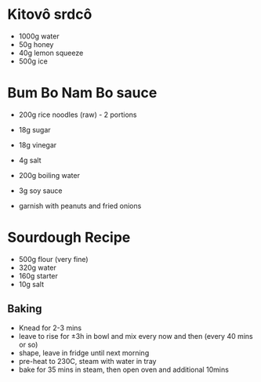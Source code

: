 # Kitovô srdcô

 * 1000g water
 * 50g honey
 * 40g lemon squeeze
 * 500g ice

# Bum Bo Nam Bo sauce

* 200g rice noodles (raw) - 2 portions
* 18g sugar
* 18g vinegar
* 4g salt
* 200g boiling water
* 3g soy sauce

* garnish with peanuts and fried onions

# Sourdough Recipe

* 500g flour (very fine)
* 320g water
* 160g starter
* 10g salt

## Baking

* Knead for 2-3 mins
* leave to rise for ±3h in bowl and mix every now and then (every 40 mins or so)
* shape, leave in fridge until next morning
* pre-heat to 230C, steam with water in tray
* bake for 35 mins in steam, then open oven and additional 10mins
